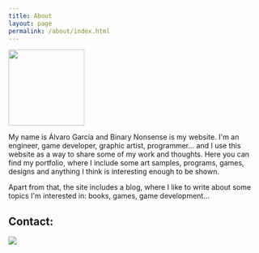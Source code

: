 ```yaml
---
title: About
layout: page
permalink: /about/index.html
---
```

<p><img src="../assets/images/logo.png" width="150px"></p>

<p>My name is Álvaro García and Binary Nonsense is my website. I'm an engineer, game developer, graphic artist, programmer... and I use this website as a way to share some of my work and thoughts. Here you can find my portfolio, where I include some art samples, programs, games, designs and anything I think is interesting enough to be shown. </p>

<p>Apart from that, the site includes a blog, where I like to write about some topics I'm interested in: books, games, game development...</p>

<h2>Contact:</h2>

<p><img src="../assets/images/mail.png"></p>
